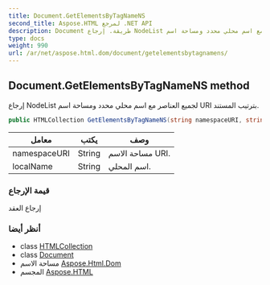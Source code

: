 ```yaml
---
title: Document.GetElementsByTagNameNS
second_title: Aspose.HTML لمرجع .NET API
description: Document طريقة. إرجاع NodeList لجميع العناصر مع اسم محلي محدد ومساحة اسم URI بترتيب المستند.
type: docs
weight: 990
url: /ar/net/aspose.html.dom/document/getelementsbytagnamens/
---
```

## Document.GetElementsByTagNameNS method

إرجاع NodeList لجميع العناصر مع اسم محلي محدد ومساحة اسم URI بترتيب المستند.

```csharp
public HTMLCollection GetElementsByTagNameNS(string namespaceURI, string localName)
```

| معامل | يكتب | وصف |
| --- | --- | --- |
| namespaceURI | String | مساحة الاسم URI. |
| localName | String | اسم المحلي. |

### قيمة الإرجاع

إرجاع العقد

### أنظر أيضا

* class [HTMLCollection](../../../aspose.html.collections/htmlcollection/)
* class [Document](../)
* مساحة الاسم [Aspose.Html.Dom](../../document/)
* المجسم [Aspose.HTML](../../../)



